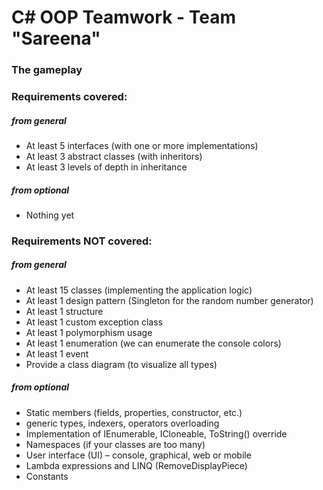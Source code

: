 ﻿C# OOP Teamwork - Team "Sareena"
============

### The gameplay ###

### Requirements covered: ###

##### from general #####

* At least 5 interfaces (with one or more implementations)
* At least 3 abstract classes (with inheritors)
* At least 3 levels of depth in inheritance

##### from optional #####
* Nothing yet

### Requirements NOT covered: ###

##### from general #####

* At least 15 classes (implementing the application logic)
* At least 1 design pattern (Singleton for the random number generator)
* At least 1 structure
* At least 1 custom exception class
* At least 1 polymorphism usage
* At least 1 enumeration (we can enumerate the console colors)
* At least 1 event
* Provide a class diagram (to visualize all types)

##### from optional #####

* Static members (fields, properties, constructor, etc.)
* generic types, indexers, operators overloading
* Implementation of IEnumerable<T>, ICloneable, ToString() override
* Namespaces (if your classes are too many)
* User interface (UI) – console, graphical, web or mobile
* Lambda expressions and LINQ (RemoveDisplayPiece)
* Constants
